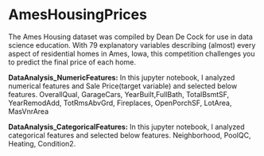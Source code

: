 # AmesHousingPrices


The Ames Housing dataset was compiled by Dean De Cock for use in data science education. With 79 explanatory variables describing (almost) every aspect of residential homes in Ames, Iowa, this competition challenges you to predict the final price of each home.

**DataAnalysis_NumericFeatures:** In this jupyter notebook, I analyzed numerical features and Sale Price(target variable) and selected below features.
        OverallQual, GarageCars, YearBuilt,FullBath, 
        TotalBsmtSF, YearRemodAdd, TotRmsAbvGrd, Fireplaces, 
        OpenPorchSF, LotArea, MasVnrArea
    
**DataAnalysis_CategoricalFeatures:** In this jupyter notebook, I analyzed categorical features and selected below features.
        Neighborhood, PoolQC, Heating, Condition2.


